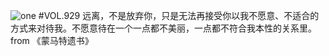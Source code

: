 ![one](http://image.wufazhuce.com/FlXK2rD7Wh3oKUB4xnUaIwl7CMEU)
#VOL.929
远离，不是放弃你，只是无法再接受你以我不愿意、不适合的方式来对待我。不愿意待在一个一点都不美丽，一点都不符合我本性的关系里。 from 《蒙马特遗书》